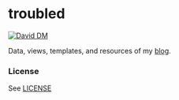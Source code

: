 # troubled

[![David DM](https://david-dm.org/michaelnisi/troubled.png)](http://david-dm.org/michaelnisi/troubled)

Data, views, templates, and resources of my [blog](http://troubled.pro).

### License

See [LICENSE](https://raw.github.com/michaelnisi/michaelnisi:/master/LICENSE)
